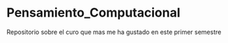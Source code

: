 # Pensamiento_Computacional
 Repositorio sobre el curo que mas me ha gustado en este primer semestre
